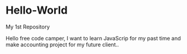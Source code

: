 # Hello-World
My 1st Repository

Hello free code camper, I want to learn JavaScrip for my past time and make accounting project for my future client..
